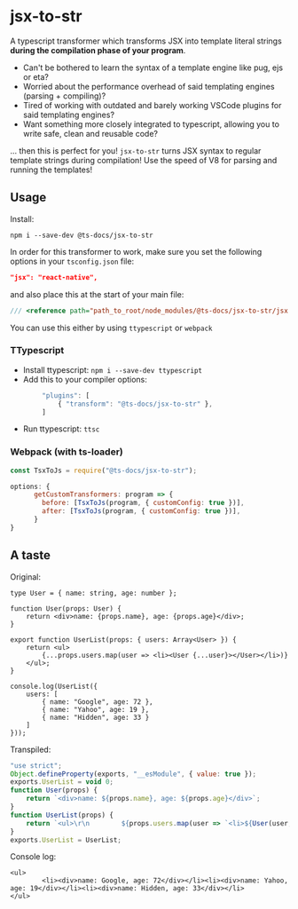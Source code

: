 # jsx-to-str

A typescript transformer which transforms JSX into template literal strings **during the compilation phase of your program**. 

- Can't be bothered to learn the syntax of a template engine like pug, ejs or eta? 
- Worried about the performance overhead of said templating engines (parsing + compiling)? 
- Tired of working with outdated and barely working VSCode plugins for said templating engines?
- Want something more closely integrated to typescript, allowing you to write safe, clean and reusable code?

... then this is perfect for you! `jsx-to-str` turns JSX syntax to regular template strings during compilation! Use the speed of V8 for parsing and running the templates!

## Usage

Install:
```
npm i --save-dev @ts-docs/jsx-to-str
```

In order for this transformer to work, make sure you set the following options in your `tsconfig.json` file:

```json
"jsx": "react-native",
```

and also place this at the start of your main file:

```ts
/// <reference path="path_to_root/node_modules/@ts-docs/jsx-to-str/jsx.d.ts" />
```

You can use this either by using `ttypescript` or `webpack`

### TTypescript

- Install ttypescript: `npm i --save-dev ttypescript`
- Add this to your compiler options:
```js
        "plugins": [
            { "transform": "@ts-docs/jsx-to-str" },
        ]
```
- Run ttypescript: `ttsc`

### Webpack (with ts-loader)

```js
const TsxToJs = require("@ts-docs/jsx-to-str");

options: {
      getCustomTransformers: program => {
        before: [TsxToJs(program, { customConfig: true })],
        after: [TsxToJs(program, { customConfig: true })],
      }
}
```

## A taste

Original:
```tsx
type User = { name: string, age: number };

function User(props: User) {
    return <div>name: {props.name}, age: {props.age}</div>;
}

export function UserList(props: { users: Array<User> }) {
    return <ul>
        {...props.users.map(user => <li><User {...user}></User></li>)}
    </ul>;
}

console.log(UserList({
    users: [
        { name: "Google", age: 72 },
        { name: "Yahoo", age: 19 },
        { name: "Hidden", age: 33 }
    ]
}));
```

Transpiled:
```js
"use strict";
Object.defineProperty(exports, "__esModule", { value: true });
exports.UserList = void 0;
function User(props) {
    return `<div>name: ${props.name}, age: ${props.age}</div>`;
}
function UserList(props) {
    return `<ul>\r\n        ${props.users.map(user => `<li>${User(user, "")}</li>`).join("")}\r\n    </ul>`;
}
exports.UserList = UserList;
```

Console log:
```
<ul>
        <li><div>name: Google, age: 72</div></li><li><div>name: Yahoo, age: 19</div></li><li><div>name: Hidden, age: 33</div></li>
</ul>
```